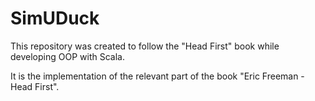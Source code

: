 # SimUDuck

  This repository was created to follow the "Head First" book while developing OOP with Scala.
   
  It is the implementation of the relevant part of the book "Eric Freeman - Head First".
 
 
